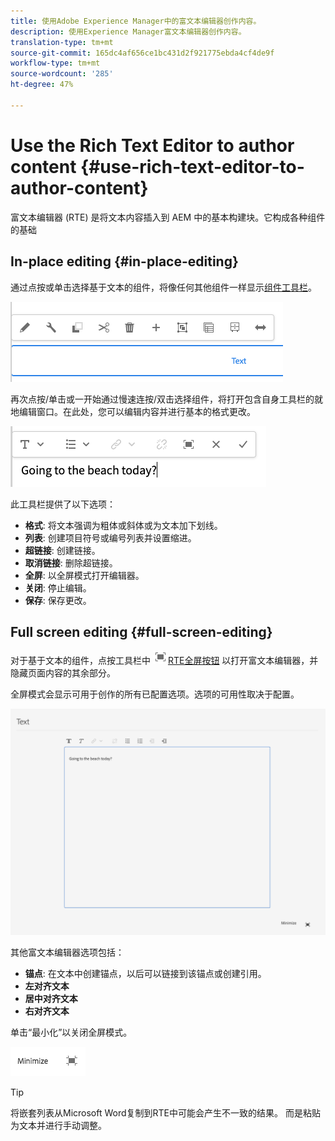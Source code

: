 ```yaml
---
title: 使用Adobe Experience Manager中的富文本编辑器创作内容。
description: 使用Experience Manager富文本编辑器创作内容。
translation-type: tm+mt
source-git-commit: 165dc4af656ce1bc431d2f921775ebda4cf4de9f
workflow-type: tm+mt
source-wordcount: '285'
ht-degree: 47%

---
```



# Use the Rich Text Editor to author content {#use-rich-text-editor-to-author-content}

富文本编辑器 (RTE) 是将文本内容插入到 AEM 中的基本构建块。它构成各种组件的基础

## In-place editing {#in-place-editing}

通过点按或单击选择基于文本的组件，将像任何其他组件一样显示[组件工具栏](/help/sites-cloud/authoring/fundamentals/editing-content.md#component-toolbar)。

![组件工具栏](/help/sites-cloud/authoring/assets/editing-component-toolbar.png)

再次点按/单击或一开始通过慢速连按/双击选择组件，将打开包含自身工具栏的就地编辑窗口。在此处，您可以编辑内容并进行基本的格式更改。

![使用 RTE 就地编辑](/help/sites-cloud/authoring/assets/rte-in-place-editing.png)

此工具栏提供了以下选项：

* **格式**: 将文本强调为粗体或斜体或为文本加下划线。
* **列表**: 创建项目符号或编号列表并设置缩进。
* **超链接**: 创建链接。
* **取消链接**: 删除超链接。
* **全屏**: 以全屏模式打开编辑器。
* **关闭**: 停止编辑。
* **保存**: 保存更改。

## Full screen editing {#full-screen-editing}

对于基于文本的组件，点按工具栏中 ![的全屏模式](/help/sites-cloud/authoring/assets/editing-full-screen.png)[RTE全屏按钮](/help/sites-cloud/authoring/fundamentals/editing-content.md#component-toolbar) 以打开富文本编辑器，并隐藏页面内容的其余部分。

全屏模式会显示可用于创作的所有已配置选项。选项的可用性取决于配置。<!--Full screen mode displays all the configured options that you can use for authoring. The availability of options [depends on the configuration](/help/sites-administering/rich-text-editor.md).-->

![全屏模式下的 RTE](/help/sites-cloud/authoring/assets/rte-full-screen.png)

其他富文本编辑器选项包括：

* **锚点**: 在文本中创建锚点，以后可以链接到该锚点或创建引用。
* **左对齐文本**
* **居中对齐文本**
* **右对齐文本**

单击“最小化”以关闭全屏模式。

![RTE 最小化按钮](/help/sites-cloud/authoring/assets/rte-minimize.png)

>[!Tip]
>
>将嵌套列表从Microsoft Word复制到RTE中可能会产生不一致的结果。 而是粘贴为文本并进行手动调整。
